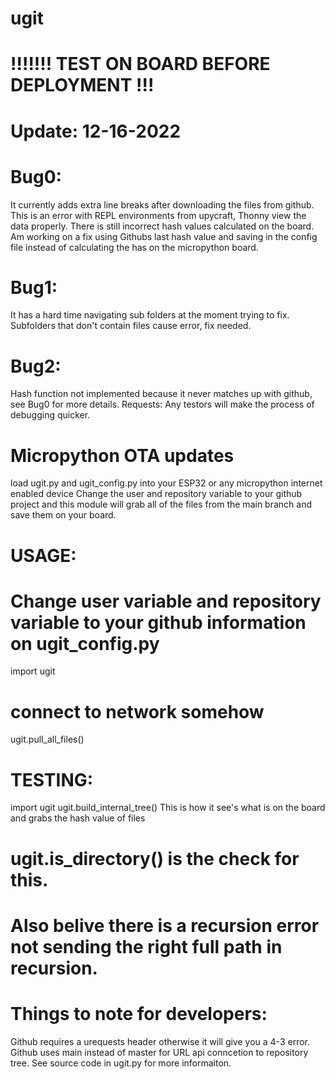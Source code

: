 # ugit

# !!!!!!! TEST ON BOARD BEFORE DEPLOYMENT !!!

# Update: 12-16-2022
# Bug0:
It currently adds extra line breaks after downloading the files from github. This is an error with REPL environments from upycraft, Thonny view the data properly. There is still incorrect hash values calculated on the board. Am working on a fix using Githubs last hash value and saving in the config file instead of calculating the has on the micropython board.
# Bug1:
It has a hard time navigating sub folders at the moment trying to fix. 
	Subfolders that don't contain files cause error, fix needed.
# Bug2:
Hash function not implemented because it never matches up with github, see Bug0 for more details.
Requests: Any testors will make the process of debugging quicker.

# Micropython OTA updates
load ugit.py and ugit_config.py into your ESP32 or any micropython internet enabled device
Change the user and repository variable to your github project
and this module will grab all of the files from the main branch and save them on your board.

# USAGE:
# Change user variable and repository variable to your github information on ugit_config.py
import ugit
# connect to network somehow
ugit.pull_all_files()

# TESTING:
import ugit
ugit.build_internal_tree()
This is how it see's what is on the board and grabs the hash value of files
# ugit.is_directory() is the check for this.
# Also belive there is a recursion error not sending the right full path in recursion.

# Things to note for developers:
Github requires a urequests header otherwise it will give you a 4-3 error.
Github uses main instead of master for URL api conncetion to repository tree. See source code in ugit.py for more informaiton.

